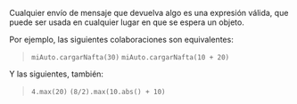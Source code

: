Cualquier envío de mensaje que devuelva algo es una expresión válida, que puede ser usada en cualquier lugar en que se espera un objeto. 

Por ejemplo, las siguientes colaboraciones son equivalentes: 

> `miAuto.cargarNafta(30)`
> `miAuto.cargarNafta(10 + 20)`

Y las siguientes, también: 

> `4.max(20)`
> `(8/2).max(10.abs() + 10)`